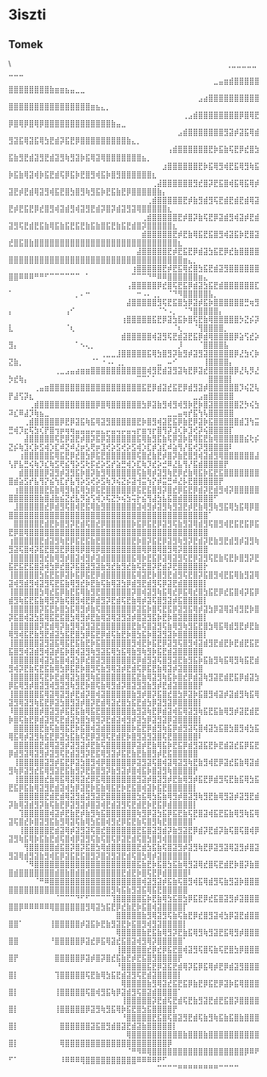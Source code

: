 # 3iszti
## Tomek
\⠀⠀⠀⠀⠀⠀⠀⠀⠀⠀⠀⠀⠀⠀⠀⠀⠀⠀⠀⠀⠀⠀⠀⠀⠀⠀⠀⠀⠀⠀⠀⠀⠀⠀⠀⠀⠀⠀⠀⠀⠀⠀⢀⣀⣀⣀⣀⣀⣀⣀⣀⠀⠀⠀⠀⠀⠀⠀⠀⠀⠀⠀⠀⠀⠀⠀⠀⠀⠀⠀⠀⠀⠀⠀⠀⠀⠀⠀⠀⠀⠀⠀⠀⠀⠀⠀⠀⠀⠀⠀
⠀⠀⠀⠀⠀⠀⠀⠀⠀⠀⠀⠀⠀⠀⠀⠀⠀⠀⠀⠀⠀⠀⠀⠀⠀⠀⠀⠀⠀⠀⠀⠀⠀⠀⠀⠀⠀⠀⠀⠀⣀⣤⣶⣾⣿⣿⣿⣿⣿⣿⣿⣿⣿⣿⣿⣿⣿⣷⣶⣶⣦⣤⣀⣀⠀⠀⠀⠀⠀⠀⠀⠀⠀⠀⠀⠀⠀⠀⠀⠀⠀⠀⠀⠀⠀⠀⠀⠀⠀⠀⠀⠀⠀
⠀⠀⠀⠀⠀⠀⠀⠀⠀⠀⠀⠀⠀⠀⠀⠀⠀⠀⠀⠀⠀⠀⠀⠀⠀⠀⠀⠀⠀⠀⠀⠀⠀⠀⠀⠀⠀⣠⣴⣿⣿⣿⣿⣿⣿⣿⣿⣿⣿⣿⣿⣿⣿⣿⣿⣿⣿⣿⣿⣿⣿⣿⣿⣿⣿⣶⣦⣄⡀⠀⠀⠀⠀⠀⠀⠀⠀⠀⠀⠀⠀⠀⠀⠀⠀⠀⠀⠀⠀⠀⠀⠀⠀
⠀⠀⠀⠀⠀⠀⠀⠀⠀⠀⠀⠀⠀⠀⠀⠀⠀⠀⠀⠀⠀⠀⠀⠀⠀⠀⠀⠀⠀⠀⠀⠀⠀⠀⢀⣠⣾⣿⣿⣿⣿⣿⣿⣿⣿⡿⣿⢿⣟⡿⣿⢿⡿⣿⢿⡿⣿⣿⣿⣿⣿⣿⣿⣿⣿⣿⣿⣿⣿⣷⣤⣀⠀⠀⠀⠀⠀⠀⠀⠀⠀⠀⠀⠀⠀⠀⠀⠀⠀⠀⠀⠀⠀
⠀⠀⠀⠀⠀⠀⠀⠀⠀⠀⠀⠀⠀⠀⠀⠀⠀⠀⠀⠀⠀⠀⠀⠀⠀⠀⠀⠀⠀⠀⠀⠀⠀⣠⣾⣿⣿⣿⣿⣿⣿⣿⣻⣽⡾⣽⣯⢿⣾⣻⣽⣯⢿⣽⣯⢿⣳⣟⣾⡽⣯⣟⡿⣿⣿⣿⣿⣿⣿⣿⣿⣿⣷⣄⡀⠀⠀⠀⠀⠀⠀⠀⠀⠀⠀⠀⠀⠀⠀⠀⠀⠀⠀
⠀⠀⠀⠀⠀⠀⠀⠀⠀⠀⠀⠀⠀⠀⠀⠀⠀⠀⠀⠀⠀⠀⠀⠀⠀⠀⠀⠀⠀⠀⠀⢠⣾⣿⣿⣿⣿⣿⣿⣟⡷⣯⣷⢯⣟⡿⣞⣿⣳⣯⣷⣻⣟⣾⣽⣻⣟⣾⣽⣻⢷⣻⣽⡷⣯⢿⣽⢿⣿⣿⣿⣿⣿⣿⣿⣦⡀⠀⠀⠀⠀⠀⠀⠀⠀⠀⠀⠀⠀⠀⠀⠀⠀
⠀⠀⠀⠀⠀⠀⠀⠀⠀⠀⠀⠀⠀⠀⠀⠀⠀⠀⠀⠀⠀⠀⠀⠀⠀⠀⠀⠀⠀⠀⣰⣿⣿⣿⣿⣿⣿⣟⡷⣯⢿⣻⢾⣟⣯⢿⣻⢷⣯⡷⣯⣷⢿⣽⢾⡷⣯⣟⣾⢯⡿⣯⡷⣟⣿⣻⢾⣯⡷⣿⣻⣿⣿⣿⣿⣿⣿⣆⠀⠀⠀⠀⠀⠀⠀⠀⠀⠀⠀⠀⠀⠀⠀
⠀⠀⠀⠀⠀⠀⠀⠀⠀⠀⠀⠀⠀⠀⠀⠀⠀⠀⠀⠀⠀⠀⠀⠀⠀⠀⠀⠀⢀⣼⣿⣿⣿⣿⣿⣿⣻⣞⣿⡽⣟⣯⣿⢾⣯⢿⣯⢿⡾⣽⣟⡾⣟⣾⢿⣽⣻⢾⣯⣟⣿⣳⣿⣻⢷⣻⣯⡷⣟⣯⣷⣟⡿⣿⣿⣿⣿⣿⣷⡄⠀⠀⠀⠀⠀⠀⠀⠀⠀⠀⠀⠀⠀
⠀⠀⠀⠀⠀⠀⠀⠀⠀⠀⠀⠀⠀⠀⠀⠀⠀⠀⠀⠀⠀⠀⠀⠀⠀⠀⠀⢀⣾⣿⣿⣿⣿⣿⣟⡾⣷⣻⣾⣻⢯⣟⣾⣟⣾⣟⣾⢿⣽⣟⡾⣟⣯⣟⡿⣞⣿⣻⢾⣽⣾⣻⢾⣽⣻⣟⣾⡽⣿⡽⣾⣽⣻⣽⢿⣿⣿⣿⣿⣿⣆⠀⠀⠀⠀⠀⠀⠀⠀⠀⠀⠀⠀
⠀⠀⠀⠀⠀⠀⠀⠀⠀⠀⠀⠀⠀⠀⠀⠀⠀⠀⠀⠀⠀⠀⠀⠀⠀⠀⢀⣾⣿⣿⣿⣿⣿⣟⡾⣿⡽⣷⢯⣟⡿⣽⣾⣻⢾⣽⡾⣟⣾⣽⣻⢯⣟⣾⣟⣯⣷⢿⣯⣷⣯⣟⣯⣟⣷⣯⣷⣿⣯⣟⣷⣯⣟⣾⣿⡽⣿⣿⣿⣿⣿⣆⠀⠀⠀⠀⠀⠀⠀⠀⠀⠀⠀
⠀⠀⠀⠀⠀⠀⠀⠀⠀⠀⠀⠀⠀⠀⠀⠀⠀⠀⠀⠀⠀⠀⠀⠀⠀⠀⣾⣿⣿⣿⣿⣿⣟⡾⣟⣷⢿⣯⣟⣯⣿⣻⢾⣽⣯⡷⣟⣿⣽⣞⣿⣯⣿⣷⣿⣿⣿⣿⣿⣿⣿⣿⣿⣿⣿⣿⣿⣿⣿⣿⣿⣿⣿⣿⣿⣿⣿⣿⣿⣿⣿⣿⣆⠀⠀⠀⠀⠀⠀⠀⠀⠀⠀
⠀⠀⠀⠀⠀⠀⠀⠀⠀⠀⠀⠀⠀⠀⠀⠀⠀⠀⠀⠀⠀⠀⠀⠀⠀⣼⣿⣿⣿⣿⣿⣟⡾⣟⣯⣟⡿⣾⣽⣳⣯⣟⡿⣞⣷⣿⣿⣿⣿⣿⣿⣿⣿⣿⣿⣿⣿⣿⣿⣿⣿⣿⣿⣿⣿⣿⣿⣿⣿⣿⣿⣿⣿⣿⣿⣿⣿⣿⣿⣿⣿⣿⣿⣶⣄⡀⠀⠀⠀⠀⠀⠀⠀
⠀⠀⠀⠀⠀⠀⠀⠀⠀⠀⠀⠀⠀⠀⠀⠀⠀⠀⠀⠀⠀⠀⠀⠀⢰⣿⣿⣿⣿⣿⣟⡾⣟⣯⢿⣞⣿⣳⣯⣟⣾⣽⣻⣿⣿⣿⣿⣿⣿⣿⣿⠿⠿⠿⠛⠛⠋⠉⠉⠉⠉⠉⠉⠀⠁⠀⠀⠀⠀⠀⠀⠀⠀⠉⠉⠉⠙⠛⠿⠿⣿⣿⣿⣿⣿⣿⣶⣄⠀⠀⠀⠀⠀
⠀⠀⠀⠀⠀⠀⠀⠀⠀⠀⠀⠀⠀⠀⠀⠀⠀⠀⠀⠀⠀⠀⠀⢠⣿⣿⣿⣿⣿⡿⣞⣿⢯⣟⣯⡿⣾⣽⣳⣯⣟⣾⣿⣿⣿⣿⣿⣿⣏⠁⠀⠀⠀⠀⠀⠀⠀⠀⠀⠀⠀⠀⡀⠄⠒⠀⠀⠀⠀⠀⠀⠀⠀⠀⠒⠠⠄⢀⡀⠀⠈⠙⠻⣿⣿⣿⣿⣿⣧⡀⠀⠀⠀
⠀⠀⠀⠀⠀⠀⠀⠀⠀⠀⠀⠀⠀⠀⠀⠀⠀⠀⠀⠀⠀⠀⠀⣼⣿⣿⣿⣿⣿⣻⢯⣟⣯⣿⣳⡿⣽⡾⣯⡷⣿⣿⣿⣿⣿⣿⣛⢶⣻⡄⠀⠀⠀⠀⠀⠀⠀⠀⠀⠀⢠⠊⠀⠀⠀⠀⠀⠀⠀⠀⠀⠀⠀⠀⠀⠀⠀⠀⠈⠑⠠⡀⠀⠈⠙⣿⣿⣿⣿⣿⡄⠀⠀
⠀⠀⠀⠀⠀⠀⠀⠀⠀⠀⠀⠀⠀⠀⠀⠀⠀⠀⠀⠀⠀⠀⢰⣿⣿⣿⣿⣿⣯⣟⡿⣽⣳⣯⡷⣿⢯⣟⣷⢿⣿⣿⣿⣿⣿⡳⣝⡮⡽⣇⠀⠀⠀⠀⠀⠀⠀⠀⠀⠀⠈⢆⠀⠀⠀⠀⠀⠀⠀⠀⠀⠀⠀⠀⠀⠀⠀⠀⠀⠀⠀⠈⢆⠀⠀⠈⢻⣿⣿⣿⣿⡀⠀
⠀⠀⠀⠀⠀⠀⠀⠀⠀⠀⠀⠀⠀⠀⠀⠀⠀⠀⠀⠀⠀⠀⣾⣿⣿⣿⣿⣿⢾⣽⣻⢯⣟⣾⣽⣟⣯⡿⣾⢿⣿⣿⣿⣿⡿⣵⢫⣞⡵⣻⡄⠀⠀⠀⠀⠀⠀⠀⠀⠀⠀⠀⠁⠢⢄⡀⠀⠀⠀⠀⠀⠀⠀⠀⠀⠀⠀⠀⠀⠀⠀⠀⡸⠀⠀⠀⠈⣿⣿⣿⣿⣧⠀
⠀⠀⠀⠀⠀⠀⠀⠀⠀⠀⠀⠀⠀⠀⠀⠀⠀⠀⢀⣀⣀⣸⣿⣿⣿⣿⣿⣯⢿⣳⣿⣻⡽⣷⣻⡾⣽⣻⣽⣿⣿⣿⣿⣿⡿⣜⣳⢎⡷⣝⣷⡀⠀⠀⠀⠀⠀⠀⠀⠀⠀⠀⠀⠀⠀⠈⠁⠐⠠⠄⢀⡀⠀⠀⠀⠀⠀⠀⣀⠀⠤⠊⠀⠀⠀⠀⠀⢸⣿⣿⣿⣿⡄
⠀⠀⠀⠀⠀⠀⠀⠀⠀⢀⣀⣠⣤⣴⣶⣶⣿⣿⣿⣿⣿⣿⣿⣿⣿⣿⣿⢾⣻⣟⣾⣽⣻⣽⢷⣟⡿⣽⣞⣿⣿⣿⣿⣿⡿⣜⢧⡻⣜⡳⣞⢷⡄⠀⠀⠀⠀⠀⠀⠀⠀⠀⠀⠀⠀⠀⠀⠀⠀⠀⠀⠀⠀⠀⠉⠉⠁⠁⠀⠀⠀⠀⠀⠀⠀⠀⠀⠀⣿⣿⣿⣿⡇
⠀⠀⠀⠀⠀⢀⣤⣶⣿⣿⣿⣿⣿⣿⣿⣿⣿⣿⣿⣿⣿⣿⣿⣿⣿⣿⣯⣟⡿⣾⣽⣞⣯⣟⡿⣾⣻⣽⡾⣿⣿⣿⣿⣿⣿⡹⢮⣝⢧⡟⣼⢫⡽⣆⠀⠀⠀⠀⠀⠀⠀⠀⠀⠀⠀⠀⠀⠀⠀⠀⠀⠀⠀⠀⠀⠀⠀⠀⠀⠀⠀⠀⠀⠀⠀⣀⣠⣶⣿⣿⣿⣿⣿
⠀⠀⠀⠀⢀⣾⣿⣿⣿⣿⣿⣿⣿⣿⣿⣿⣿⡿⣿⢿⣿⣿⣿⣿⣿⣿⣳⡿⣽⣷⣻⢾⣻⢾⣻⡷⣟⡷⣿⣽⣿⣿⣿⣿⣿⣝⡳⢮⣳⠽⣎⠿⣼⡹⢷⣦⣀⠀⠀⠀⠀⠀⠀⠀⠀⠀⠀⠀⠀⠀⠀⠀⠀⠀⠀⠀⠀⠀⠀⠀⣀⣀⣤⢶⡞⣯⢳⢧⣿⣿⣿⣿⣿
⠀⠀⠀⢀⣾⣿⣿⣿⣿⣿⡿⣟⡿⣽⣯⢷⣯⢿⣽⣻⣿⣿⣿⣿⣿⣟⡷⣿⣻⢾⣽⣟⣯⡿⣷⣟⡿⣽⡷⣯⣿⣿⣿⣿⣿⣾⣹⢳⣭⣛⢾⡹⣖⢯⣳⢎⡟⣿⢲⡶⢶⢶⣤⣤⣤⡤⣤⣄⡤⣤⢤⡤⣤⢤⡖⣶⢲⡖⣿⢻⡽⣹⢎⡷⣹⢞⡽⢮⣿⣿⣿⣿⡏
⠀⠀⠀⣼⣿⣿⣿⣿⣿⢯⣟⡿⣽⣟⡾⣿⡽⣯⡿⣽⣿⣿⣿⣿⣿⣯⢿⣷⣻⣯⣷⢯⡿⣽⡷⣯⢿⣯⣟⣷⢿⣿⣿⣿⣿⣿⣮⢗⡮⣝⡮⢷⣹⢎⡷⣫⢾⡱⣏⠾⣝⠾⣜⡶⣣⢟⡶⣹⢞⡵⣫⢞⡵⣫⢾⡱⣏⡾⣱⣏⠾⣵⢻⡜⣯⢞⡽⣻⣿⣿⣿⣿⠇
⠀⠀⢰⣿⣿⣿⣿⣿⣯⢿⣯⣟⡿⣞⣿⣳⡿⣯⣟⣿⣿⣿⣿⣿⣿⢯⣿⣞⣷⣟⡾⣿⡽⣷⣟⣿⣻⢾⣽⣾⣻⢿⣿⣿⣿⣿⣿⣿⣼⢣⡟⣧⣛⢮⢷⡹⣎⢷⣫⢟⣮⢻⡵⣫⢗⡯⣞⡵⣫⡞⣵⣛⢾⡱⣏⢷⡹⣞⡵⣚⠿⣜⣧⢻⡜⣯⣾⣿⣿⣿⣿⡟⠀
⠀⠀⣾⣿⣿⣿⣿⡿⣽⣻⡾⣽⣻⣯⡷⣿⡽⣷⣻⢿⣿⣿⣿⣿⣿⢯⣷⢿⡾⣽⣻⢷⣟⡿⣞⣷⢿⣯⡷⣯⣟⣯⣿⣿⣿⣿⣿⣿⣿⣿⣾⣵⣫⡞⣧⢻⡝⣮⢳⣏⡞⣧⢻⡵⣫⢞⡵⣫⢷⡹⢮⣝⡮⣽⢺⣭⢳⡝⡾⣭⣛⠾⣜⡧⣟⣿⣿⣿⣿⣿⡟⠀⠀
⠀⢰⣿⣿⣿⣿⣿⣟⣯⣷⢿⣻⢷⣯⢿⣳⡿⣯⣟⣿⣿⣿⣿⣿⡿⣯⣟⣯⣿⣻⡽⣿⣞⡿⣯⣟⡿⣾⡽⣟⣾⣻⢾⡽⣿⣿⣿⣿⣿⣿⣿⣿⣿⣿⣿⣷⣿⣼⣷⣮⣝⣞⣧⡻⣵⢫⢾⡱⢯⣝⡳⢮⣳⢭⡗⣮⢻⣼⣳⣧⣯⣿⣾⣿⣿⣿⣿⣿⣿⠋⠀⠀⠀
⠀⣸⣿⣿⣿⣿⣿⣞⡿⣾⣻⢯⣿⢾⣟⣯⢿⣷⣻⣿⣿⣿⣿⣿⣿⣽⢾⣻⡾⣽⣻⢷⣻⣽⣟⡾⣟⣷⢿⣻⢷⣻⣯⢿⣳⣯⢿⡿⣿⣿⣿⣿⣿⣿⣿⣿⣿⣿⣿⣿⣿⣿⣿⣿⣿⣿⣿⣿⣿⣿⣿⣿⣿⣿⣿⣿⣿⣿⣿⣿⣿⣿⣿⣿⣿⣿⣿⣿⠁⠀⠀⠀⠀
⠀⣿⣿⣿⣿⣿⣟⣾⣟⡷⣿⣻⡽⣟⣾⢯⣿⣞⡿⣿⣿⣿⣿⣿⡷⣯⡿⣯⣟⡿⣽⣻⢯⣷⣻⣽⢿⣾⣻⢯⣿⣻⢾⣟⣯⣟⣯⡿⣯⣟⡿⣿⢿⣿⣿⣿⣿⣿⣿⣿⣿⣿⣿⣿⣿⣿⣿⣿⣿⣿⣿⣿⣿⣿⣿⣿⣿⣿⣿⣿⣿⣿⣿⣿⣿⣿⣿⣿⠀⠀⠀⠀⠀
⢰⣿⣿⣿⣿⣿⣟⣾⣽⣻⢷⣟⡿⣯⣟⣯⣷⣟⣿⣿⣿⣿⣿⣿⣟⡷⣿⡽⣯⣟⡿⣽⣻⢷⣻⡽⣟⣾⡽⣟⣷⣻⣟⣾⣻⡾⣽⣻⢷⣻⣽⢯⣿⢾⡽⣯⣟⣿⣻⣟⡿⣿⢿⡿⣿⢿⡿⣿⣿⣿⣿⣿⣿⣿⣿⢿⡿⣿⢿⣿⣻⢿⡽⣿⣿⣿⣿⣿⠀⠀⠀⠀⠀
⢸⣿⣿⣿⣿⣿⣻⣞⣷⢿⣻⡾⣿⣽⢾⣻⡾⣽⣾⣿⣿⣿⣿⣿⣯⢿⡷⣟⣯⡿⣽⢿⣽⣻⢯⣟⡿⣽⣻⢯⣟⣷⢯⣟⡷⣿⣻⡽⣟⣯⣟⣯⣟⣯⣿⣽⢾⣳⡿⣞⣿⡽⣯⣿⣽⣻⣽⣷⣻⣞⣷⣻⣞⣷⢯⣟⣿⡽⣟⣾⡽⣟⣿⣿⣿⣿⣿⡗⠀⠀⠀⠀⠀
⢸⣿⣿⣿⣿⣿⣳⣯⣟⣯⡿⣽⡷⣯⡿⣯⣟⡿⣾⣿⣿⣿⣿⣿⣯⢿⣽⣟⡷⣿⣻⣟⣾⣻⢯⣟⣿⡽⣯⣿⣻⢾⣟⣯⢿⣷⣻⣽⢿⣽⢾⣻⣾⣻⢾⣽⣻⢯⣟⣯⣷⢿⣻⣞⡷⣟⣷⢯⣷⢿⣽⣳⡿⣾⣻⣟⣾⣻⢯⡿⣽⣟⣾⣿⣿⣿⣿⡇⠀⠀⠀⠀⠀
⢸⣿⣿⣿⣿⣿⣳⢿⣞⣯⡿⣷⣟⣯⢿⣷⣻⣟⣿⣿⣿⣿⣿⣿⡽⣿⢾⣽⣻⢷⣯⢿⣞⡿⣯⢿⣞⣿⣳⣯⣟⡿⣞⣯⣿⢾⡽⣯⡿⣾⣻⢷⣯⣟⣯⣷⢿⣻⡽⣷⢯⣿⣻⢾⣟⡿⣾⣻⡽⣟⣾⢯⣟⣷⢿⡾⣽⢯⣿⣻⣽⡾⣯⣿⣿⣿⣿⡇⠀⠀⠀⠀⠀
⢸⣿⣿⣿⣿⣿⡽⣯⣟⡷⣿⣳⣯⢿⣻⡾⣷⢯⣿⣿⣿⣿⣿⣿⡿⣽⣯⡷⣿⢯⣟⣯⡿⣽⣻⣯⢿⡾⣽⣳⡿⣽⢿⣽⢾⣻⣟⡷⣿⡽⣯⣿⢾⣽⣳⣯⢿⣯⣟⣯⣿⣳⢿⣻⡾⣟⣷⢿⣽⢿⣽⣻⣽⡾⣿⣽⣻⣯⡷⣟⡷⣿⣽⣿⣿⣿⣿⡇⠀⠀⠀⠀⠀
⢸⣿⣿⣿⣿⣿⡽⣟⣾⢿⡽⣷⣻⢿⣽⣻⣽⣟⣿⣿⣿⣿⣿⣿⣟⣷⢯⣿⣽⣻⢯⣷⢿⣻⢷⣻⣯⣟⣿⣳⢿⣯⢿⣾⣻⣟⡾⣟⣷⢿⣻⢾⣯⣟⣷⣻⣟⣾⣽⣳⣯⣟⣿⣳⡿⣯⣟⡿⣾⢯⣷⣟⡷⣿⣳⣯⡷⣿⣽⣻⣽⡷⣿⣿⣿⣿⣿⡇⠀⠀⠀⠀⠀
⢸⣿⣿⣿⣿⣿⣽⣻⣽⣯⢿⣯⣟⣯⣷⣟⡷⣯⣿⣿⣿⣿⣿⣿⣻⢾⣟⡷⣯⣟⡿⣽⣻⢯⣿⣻⢾⣽⣾⣻⣟⣾⣟⡷⣟⣾⣟⣯⣟⣯⣿⣻⢾⣽⣾⣻⢾⣽⡾⣯⡷⣿⢾⣽⣻⢷⣻⣽⣯⢿⣳⣯⢿⣷⣻⢷⣻⡷⣯⣟⣾⣽⣿⣿⣿⣿⣿⠀⠀⠀⠀⠀⠀
⢸⣿⣿⣿⣿⣿⢾⣽⣳⣯⣿⢾⣽⣳⡿⣞⣿⣽⣻⣿⣿⣿⣿⣿⣟⡿⣾⣻⣽⢯⣿⣻⣽⣟⣷⣻⣯⡷⣯⣷⣻⢷⣯⢿⣻⢷⣯⣟⣾⣻⢾⡽⣟⣷⢯⣟⣯⣷⢿⣳⡿⣯⣟⡷⣿⣻⢯⣷⣻⢿⣽⡾⣟⣾⢯⡿⣯⣟⣷⢿⣽⡾⣽⣿⣿⣿⣿⠀⠀⠀⠀⠀⠀
⢸⣿⣿⣿⣿⣿⢯⣟⡷⣟⣾⢿⣽⣳⣿⣻⢷⣯⣿⣿⣿⣿⣿⣿⣯⣟⣷⢿⣽⣻⢷⣯⡷⣿⣞⡿⣾⣽⢷⣻⣽⣟⣾⣟⣯⡿⣾⣽⣳⡿⣯⢿⣻⡾⣿⣽⣻⢾⣻⣽⣻⢷⣻⣟⡷⣿⢯⣷⢿⣻⣾⡽⣿⣽⣻⣽⣷⣻⡾⣟⣾⣽⣿⣿⣿⣿⡟⠀⠀⠀⠀⠀⠀
⢸⣿⣿⣿⣿⣿⣯⢿⣽⢿⣽⣻⡾⣟⣾⡽⣿⢾⣽⣿⣿⣿⣿⣿⣷⣻⡾⣿⡽⣯⣿⣞⣿⣳⡿⣽⡷⣯⣿⣻⢾⣽⡾⣽⣾⣻⢷⣯⢿⣽⣻⢿⣽⣻⢷⣯⣟⡿⣽⣳⣿⣻⣽⡾⣿⡽⣟⣾⢿⣽⣞⣿⣳⣯⣟⣾⣳⡿⣽⣻⣽⡿⣿⣿⣿⣿⡇⠀⠀⠀⠀⠀⠀
⠸⣿⣿⣿⣿⣿⡾⣿⣽⣻⡾⣯⣟⣯⣷⢿⣯⣟⣿⣿⣿⣿⣿⣿⣷⣻⣽⢷⣟⡿⣾⣽⢾⣯⢿⣽⣻⢷⣯⣟⣯⣷⢿⣻⡾⣽⣟⣾⣟⡷⣿⢯⣷⣟⡿⣾⣽⣻⢯⣟⣾⣽⣳⣿⣳⢿⣻⡽⣟⣾⣽⢾⣻⡾⣽⣳⡿⣽⣻⣽⡿⣽⣿⣿⣿⣿⡇⠀⠀⠀⠀⠀⠀
⠀⣿⣿⣿⣿⣿⣟⣷⢯⣷⢿⣯⣟⡷⣯⣿⢾⣽⣾⣿⣿⣿⣿⣿⡷⣯⣟⡿⣾⣻⢷⣯⡿⣾⣻⣽⢯⣿⢾⣽⣳⣯⣿⣳⣿⣻⢾⣳⣯⢿⣯⢿⡾⣽⣻⢷⣯⣟⡿⣽⣳⣯⣷⢯⣟⡿⣽⣻⢯⣟⣾⣟⡷⣿⣻⣽⣻⣽⣿⢯⣟⣿⣿⣿⣿⣿⠇⠀⠀⠀⠀⠀⠀
⠀⣿⣿⣿⣿⣿⣟⣾⢿⣽⣻⡾⣽⣻⣽⡾⣟⣷⢯⣿⣿⣿⣿⣿⡿⣽⡾⣟⣷⢿⣯⡷⣟⣯⡿⣾⣻⣽⣯⣟⡷⣟⣾⣽⣞⣯⡿⣯⣟⡿⣾⣻⣽⢿⣽⣻⡾⣽⣻⢯⣟⣾⣽⣻⡽⣟⣯⢿⣻⣽⡾⣯⣟⣷⣟⣷⣿⣻⡾⣟⣯⣿⣿⣿⣿⣿⠀⠀⠀⠀⠀⠀⠀
⠀⢸⣿⣿⣿⣿⣿⣽⣻⡾⣯⣟⡿⣽⣳⣿⣻⢾⡿⣿⣿⣿⣿⣿⡿⣽⣻⣽⢯⣿⢾⣽⢿⣽⣻⢷⣟⣷⣻⢾⣟⡿⣽⣞⣯⣷⢿⣽⣾⣻⢷⡿⣽⣻⣞⣯⢿⣻⣽⣟⣯⣷⣻⡽⣟⣯⣿⣻⡽⣷⣻⣽⡾⣿⢾⣯⡷⣿⣽⣻⢷⣿⣿⣿⣿⡟⠀⠀⠀⠀⠀⠀⠀
⠀⢸⣿⣿⣿⣿⣿⣞⣷⢿⣯⢿⣽⢿⣽⣞⡿⣯⢿⣿⣿⣿⣿⣿⣿⣻⣽⡾⣿⣽⣻⡾⣟⣷⢿⣻⡾⣯⣟⡿⣾⣻⢯⣟⣷⣯⢿⣳⣯⣟⣯⡿⣯⣷⢿⣽⣻⣟⣾⣽⢾⣳⡿⣽⣟⡷⣯⣷⢿⣯⣟⡷⣟⣯⣿⢾⣽⡷⣯⣟⣿⣿⣿⣿⣿⡇⠀⠀⠀⠀⠀⠀⠀
⠀⠀⣿⣿⣿⣿⣿⣟⣾⣟⣾⢿⣽⣻⣾⣽⣻⣽⣟⣿⣿⣿⣿⣿⣿⣳⣯⢿⣳⣯⣷⢿⣻⡾⣿⣽⣻⢷⣻⣟⣷⢿⣻⣽⡾⣽⣻⣟⣾⡽⣷⢿⣽⣾⣻⡽⣷⢯⣷⣟⡿⣽⣻⣽⡾⣿⣽⢾⣟⣾⣽⣻⢯⣟⣾⣟⡷⣟⣯⡿⣾⣿⣿⣿⣿⡇⠀⠀⠀⠀⠀⠀⠀
⠀⠀⢹⣿⣿⣿⣿⣿⢾⣽⡾⣟⣷⣟⡾⣷⣻⢷⣯⣿⣿⣿⣿⣿⣿⢷⣻⡿⣽⣳⣯⡿⣯⣟⣷⢯⣟⣿⣽⢾⣯⣟⣯⣷⢿⣻⢷⣯⢿⣽⢯⣿⣞⡷⣿⣽⣻⣯⣷⣻⢿⣽⢯⣷⢿⣳⣯⣿⢾⣻⣞⡿⣯⣟⣷⢯⣿⣻⢷⣟⣿⣿⣿⣿⣿⠁⠀⠀⠀⠀⠀⠀⠀
⠀⠀⢸⣿⣿⣿⣿⣿⣟⣾⣽⢿⡾⣽⣻⣽⢯⣿⣞⣿⣿⣿⣿⣿⣿⣟⣯⣿⣽⣻⣾⡽⣷⣻⣽⣟⡿⣾⡽⣟⣾⡽⣷⢯⣿⢯⣿⢾⡿⣽⣻⢷⣯⢿⡷⣯⣷⣟⣾⢯⣿⢾⡿⣽⣻⢯⣷⢯⣿⢯⡿⣽⣟⣾⢯⣿⣳⣿⣻⢾⣿⣿⣿⣿⡿⠀⠀⠀⠀⠀⠀⠀⠀
⠀⠀⠀⢻⣿⣿⣿⣿⣿⣾⣯⣿⡽⣿⡽⣯⣿⣳⢿⣾⣿⣿⣿⣿⣿⣟⣾⣳⣯⣷⢯⣿⣽⣻⡾⣽⣻⢷⣟⡿⣽⣻⣽⢿⣽⣻⡾⣿⣽⣻⣽⢿⣾⣻⣽⣷⣻⢾⣯⡿⣽⣯⣟⣯⣿⣻⡽⣿⣽⣻⣽⣟⣾⢯⣿⣳⢿⡾⣽⣿⣿⣿⣿⣿⡇⠀⠀⠀⠀⠀⠀⠀⠀
⠀⠀⠀⠈⠻⣿⣿⣿⣿⣿⣿⣿⣿⣿⣿⣿⣿⣿⣿⣿⣿⣿⣿⣿⣿⣯⣷⣟⡷⣯⣿⣳⣯⣷⢿⣻⣽⢿⣞⣿⢯⣟⣾⣟⡷⣿⡽⣷⣿⣿⣾⣿⣿⣿⣿⣿⣿⣿⣾⣿⣷⣿⣾⣿⣾⣿⣿⣿⣿⣿⣿⣟⣾⣟⡷⣿⢯⣟⡿⣾⣿⣿⣿⣿⠇⠀⠀⠀⠀⠀⠀⠀⠀
⠀⠀⠀⠀⠀⠈⠛⠿⣿⣿⣿⣿⣿⣿⣿⣿⣿⣿⣿⣿⣿⣿⣿⣿⣿⣿⢾⣽⣻⣽⡾⣯⣷⢯⣿⣻⢾⣯⢿⣾⣻⢯⣷⣻⣽⡷⣿⣿⣿⣿⣿⣿⣿⣿⣿⣿⣿⣿⣿⣿⣿⣿⣿⣿⣿⣿⣿⣿⣿⣻⢷⣯⣷⣻⣽⣯⢿⣯⣟⣿⣿⣿⣿⣿⠀⠀⠀⠀⠀⠀⠀⠀⠀
⠀⠀⠀⠀⠀⠀⠀⠀⠀⠈⠉⠉⠉⠙⠋⠋⠉⠉⠉⠉⢹⣿⣿⣿⣿⣿⣯⡷⣟⣷⢿⣳⣯⣿⣳⡿⣯⣟⡿⣞⣯⣿⣽⣻⡾⣽⣿⣿⣿⣿⣿⡿⠿⠿⠿⠿⠿⢿⣿⣿⣿⣿⣿⣿⣻⢿⣽⣳⣯⣟⡿⣞⣷⣟⡷⣯⣿⢾⣽⣿⣿⣿⣿⡏⠀⠀⠀⠀⠀⠀⠀⠀⠀
⠀⠀⠀⠀⠀⠀⠀⠀⠀⠀⠀⠀⠀⠀⠀⠀⠀⠀⠀⠀⠀⣿⣿⣿⣿⣿⣷⣻⢿⣽⣻⢯⣷⢯⣷⣟⡿⣞⣿⣻⣽⢾⣳⡿⣽⣟⣾⣿⣿⣿⣿⠁⠀⠀⠀⠀⠀⢸⣿⣿⣿⣿⣿⡾⣽⣯⡷⣟⣷⣻⣽⣟⡷⣯⣿⣻⢾⣻⣽⣿⣿⣿⣿⡇⠀⠀⠀⠀⠀⠀⠀⠀⠀
⠀⠀⠀⠀⠀⠀⠀⠀⠀⠀⠀⠀⠀⠀⠀⠀⠀⠀⠀⠀⠀⢿⣿⣿⣿⣿⣷⣟⣯⣷⢿⣻⡽⣟⣷⣯⢿⣻⢷⣻⣽⣟⣯⢿⣻⡾⣿⣿⣿⣿⣿⠀⠀⠀⠀⠀⠀⠘⣿⣿⣿⣿⣿⡿⣽⣞⡿⣯⢿⣽⣞⣯⣿⣽⢾⣻⢿⡽⣿⣿⣿⣿⣿⠁⠀⠀⠀⠀⠀⠀⠀⠀⠀
⠀⠀⠀⠀⠀⠀⠀⠀⠀⠀⠀⠀⠀⠀⠀⠀⠀⠀⠀⠀⠀⢸⣿⣿⣿⣿⣿⣞⡿⣞⡿⣯⣟⣿⢾⣽⣻⢯⣿⢯⣷⢯⣟⣿⣳⡿⣿⣿⣿⣿⡟⠀⠀⠀⠀⠀⠀⠀⣿⣿⣿⣿⣿⡿⣽⡾⣿⡽⣿⣞⣯⣷⣟⡾⣟⣯⣿⣻⣿⣿⣿⣿⡟⠀⠀⠀⠀⠀⠀⠀⠀⠀⠀
⠀⠀⠀⠀⠀⠀⠀⠀⠀⠀⠀⠀⠀⠀⠀⠀⠀⠀⠀⠀⠀⠘⣿⣿⣿⣿⣿⣯⣟⡿⣽⣯⣟⣾⢿⡽⣯⡿⣯⢿⡾⣟⡿⣾⣽⣻⣿⣿⣿⣿⡇⠀⠀⠀⠀⠀⠀⠀⢹⣿⣿⣿⣿⣿⢯⣟⣷⢿⣳⣯⣟⣾⣽⣻⢯⣟⣾⣽⣿⣿⣿⣿⡇⠀⠀⠀⠀⠀⠀⠀⠀⠀⠀
⠀⠀⠀⠀⠀⠀⠀⠀⠀⠀⠀⠀⠀⠀⠀⠀⠀⠀⠀⠀⠀⠀⢿⣿⣿⣿⣿⣷⣻⢿⣽⣞⣯⣟⣯⡿⣷⣟⡿⣯⣟⡿⣽⡷⣯⢿⣿⣿⣿⣿⡇⠀⠀⠀⠀⠀⠀⠀⢸⣿⣿⣿⣿⣿⢯⣿⢾⣻⣯⢷⡿⣽⣾⣻⢯⣿⣽⣾⣿⣿⣿⣿⠁⠀⠀⠀⠀⠀⠀⠀⠀⠀⠀
⠀⠀⠀⠀⠀⠀⠀⠀⠀⠀⠀⠀⠀⠀⠀⠀⠀⠀⠀⠀⠀⠀⢸⣿⣿⣿⣿⣿⡽⣟⣾⢯⣟⣾⢯⣟⣷⣻⣽⣟⣾⣟⣯⣿⡽⣿⣿⣿⣿⣿⡇⠀⠀⠀⠀⠀⠀⠀⢸⣿⣿⣿⣿⣿⡿⣽⣻⢷⣻⣯⢿⡷⣯⣟⣿⣳⣯⣿⣿⣿⣿⡟⠀⠀⠀⠀⠀⠀⠀⠀⠀⠀⠀
⠀⠀⠀⠀⠀⠀⠀⠀⠀⠀⠀⠀⠀⠀⠀⠀⠀⠀⠀⠀⠀⠀⠘⣿⣿⣿⣿⣿⣟⣯⣿⢯⣿⣽⣻⣟⣾⢯⣷⣻⢷⣯⣷⣯⣿⣷⣿⣿⣿⣿⡇⠀⠀⠀⠀⠀⠀⠀⠀⣿⣿⣿⣿⣿⣿⣽⣯⣿⣻⣾⣿⣽⣟⣾⣽⣷⣿⣿⣿⣿⣿⡇⠀⠀⠀⠀⠀⠀⠀⠀⠀⠀⠀
⠀⠀⠀⠀⠀⠀⠀⠀⠀⠀⠀⠀⠀⠀⠀⠀⠀⠀⠀⠀⠀⠀⠀⢿⣿⣿⣿⣿⣿⣿⣿⣿⣿⣿⣷⣿⣿⣿⣷⣿⣿⣿⣿⣿⣿⣿⣿⣿⣿⣿⡇⠀⠀⠀⠀⠀⠀⠀⠀⢿⣿⣿⣿⣿⣿⣿⣿⣿⣿⣿⣿⣿⣿⣿⣿⣿⣿⣿⣿⣿⡿⠀⠀⠀⠀⠀⠀⠀⠀⠀⠀⠀⠀
⠀⠀⠀⠀⠀⠀⠀⠀⠀⠀⠀⠀⠀⠀⠀⠀⠀⠀⠀⠀⠀⠀⠀⠈⠛⠻⠿⢿⣿⣿⣿⣿⣿⣿⣿⣿⣿⣿⣿⣿⣿⣿⣿⣿⣿⣿⡿⠿⠟⠋⠁⠀⠀⠀⠀⠀⠀⠀⠀⠸⠿⠿⠿⢿⣿⣿⣿⣿⣿⣿⣿⣿⣿⣿⠿⠿⠿⠿⠟⠋⠀⠀⠀⠀⠀⠀⠀⠀⠀⠀⠀⠀⠀
⠀⠀⠀⠀⠀⠀⠀⠀⠀⠀⠀⠀⠀⠀⠀⠀⠀⠀⠀⠀⠀⠀⠀⠀⠀⠀⠀⠀⠀⠉⠉⠉⠉⠛⠛⠛⠛⠛⠛⠛⠛⠉⠉⠉⠉⠀⠀⠀⠀⠀⠀⠀⠀⠀⠀⠀⠀⠀⠀⠀⠀⠀⠀⠀⠀⠀⠀⠀⠀⠀⠀⠀⠀⠀⠀⠀⠀⠀⠀⠀⠀⠀⠀⠀⠀⠀⠀⠀⠀⠀⠀⠀⠀
